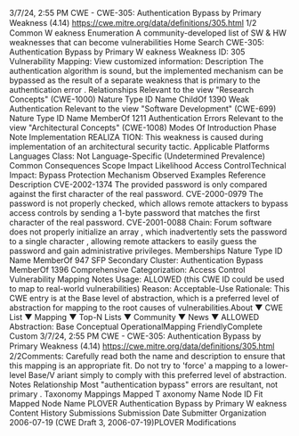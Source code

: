 3/7/24, 2:55 PM CWE - CWE-305: Authentication Bypass by Primary Weakness (4.14)
https://cwe.mitre.org/data/deﬁnitions/305.html 1/2
Common W eakness Enumeration
A community-developed list of SW & HW weaknesses that can become
vulnerabilities
Home Search
CWE-305: Authentication Bypass by Primary W eakness
Weakness ID: 305
Vulnerability Mapping: 
View customized information:
 Description
The authentication algorithm is sound, but the implemented mechanism can be bypassed as the result of a separate weakness that is
primary to the authentication error .
 Relationships
 Relevant to the view "Research Concepts" (CWE-1000)
Nature Type ID Name
ChildOf 1390 Weak Authentication
 Relevant to the view "Software Development" (CWE-699)
Nature Type ID Name
MemberOf 1211 Authentication Errors
 Relevant to the view "Architectural Concepts" (CWE-1008)
 Modes Of Introduction
Phase Note
Implementation REALIZA TION: This weakness is caused during implementation of an architectural security tactic.
 Applicable Platforms
Languages
Class: Not Language-Specific (Undetermined Prevalence)
 Common Consequences
Scope Impact Likelihood
Access ControlTechnical Impact: Bypass Protection Mechanism
 Observed Examples
Reference Description
CVE-2002-1374 The provided password is only compared against the first character of the real password.
CVE-2000-0979 The password is not properly checked, which allows remote attackers to bypass access controls by
sending a 1-byte password that matches the first character of the real password.
CVE-2001-0088 Chain: Forum software does not properly initialize an array , which inadvertently sets the password to a
single character , allowing remote attackers to easily guess the password and gain administrative
privileges.
 Memberships
Nature Type ID Name
MemberOf 947 SFP Secondary Cluster: Authentication Bypass
MemberOf 1396 Comprehensive Categorization: Access Control
 Vulnerability Mapping Notes
Usage: ALLOWED (this CWE ID could be used to map to real-world vulnerabilities)
Reason: Acceptable-Use
Rationale:
This CWE entry is at the Base level of abstraction, which is a preferred level of abstraction for mapping to the root causes of
vulnerabilities.About ▼ CWE List ▼ Mapping ▼ Top-N Lists ▼ Community ▼ News ▼
ALLOWED
Abstraction: Base
Conceptual OperationalMapping
FriendlyComplete Custom
3/7/24, 2:55 PM CWE - CWE-305: Authentication Bypass by Primary Weakness (4.14)
https://cwe.mitre.org/data/deﬁnitions/305.html 2/2Comments:
Carefully read both the name and description to ensure that this mapping is an appropriate fit. Do not try to 'force' a mapping to a
lower-level Base/V ariant simply to comply with this preferred level of abstraction.
 Notes
Relationship
Most "authentication bypass" errors are resultant, not primary .
 Taxonomy Mappings
Mapped T axonomy Name Node ID Fit Mapped Node Name
PLOVER Authentication Bypass by Primary W eakness
 Content History
 Submissions
Submission Date Submitter Organization
2006-07-19
(CWE Draft 3, 2006-07-19)PLOVER
 Modifications